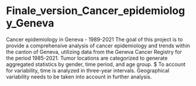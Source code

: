 # Finale_version_Cancer_epidemiology_Geneva
 Cancer epidemiology in Geneva - 1989-2021
The goal of this project is to provide a comprehensive analysis of cancer epidemiology and trends within the canton of Geneva, utilizing data from the Geneva Cancer Registry for the period 1985-2021. Tumor locations are categorized to generate aggregated statistics by gender, time period, and age group. $
To account for variability, time is analyzed in three-year intervals.
Geographical variability needs to be taken into account in further analysis.